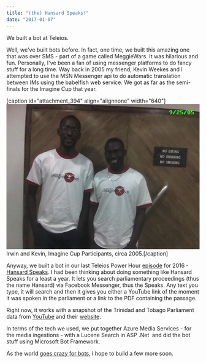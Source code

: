 ```yaml
---
title: "(the) Hansard Speaks!"
date: "2017-01-07"
---
```


We built a bot at Teleios.

Well, we've built bots before. In fact, one time, we built this amazing one that was over SMS - part of a game called MeggieWars. It was hilarious and fun. Personally, I've been a fan of using messenger platforms to do fancy stuff for a long time. Way back in 2005 my friend, Kevin Weekes and I attempted to use the MSN Messenger api to do automatic translation between IMs using the babelfish web service. We got as far as the semi-finals for the Imagine Cup that year.

\[caption id="attachment\_394" align="alignnone" width="640"\]![378849_10150330509175060_580830935_n](images/378849_10150330509175060_580830935_n.jpg) Irwin and Kevin, Imagine Cup Participants, circa 2005.\[/caption\]

Anyway, we built a bot in our last Teleios Power Hour [episode](https://www.youtube.com/watch?v=nUgN1K_kGoI) for 2016 - [Hansard Speaks](https://www.facebook.com/HansardSpeaks/). I had been thinking about doing something like Hansard Speaks for a least a year. It lets you search parliamentary proceedings (thus the name Hansard) via Facebook Messenger, thus the Speaks. Any text you type, it will search and then it gives you either a YouTube link of the moment it was spoken in the parliament or a link to the PDF containing the passage.

Right now, it works with a snapshot of the Trinidad and Tobago Parliament data from [YouTube](https://www.youtube.com/channel/UCDvTAcd3t8yEAIiM-Ck49lg) and their [website](http://www.ttparliament.org/).

In terms of the tech we used, we put together Azure Media Services - for the media ingestions - with a Lucene Search in ASP .Net  and did the bot stuff using Microsoft Bot Framework.

As the world [goes crazy for bots](http://gizmodo.com/thousands-of-people-are-watching-two-google-homes-argue-1790843285), I hope to build a few more soon.
